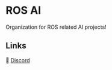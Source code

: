 # ROS AI
Organization for ROS related AI projects!

## Links
💬 [Discord](https://discord.gg/tYnfQTmP)
